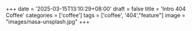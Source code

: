 +++
date = '2025-03-15T13:10:29+08:00'
draft = false
title = 'Intro 404 Coffee'
categories = ['coffee']
tags = ['coffee', '404',"feature"]
image = "images/nasa-unsplash.jpg"
+++
